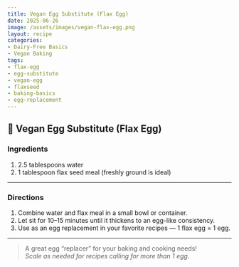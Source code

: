 ```yaml
---
title: Vegan Egg Substitute (Flax Egg)
date: 2025-06-26
image: /assets/images/vegan-flax-egg.png
layout: recipe
categories:
- Dairy-Free Basics
- Vegan Baking
tags:
- flax-egg
- egg-substitute
- vegan-egg
- flaxseed
- baking-basics
- egg-replacement
---
```


## 🥄 Vegan Egg Substitute (Flax Egg)


### Ingredients

1. 2.5 tablespoons water  
2. 1 tablespoon flax seed meal (freshly ground is ideal)  

---

### Directions

1. Combine water and flax meal in a small bowl or container.  
2. Let sit for 10–15 minutes until it thickens to an egg-like consistency.  
3. Use as an egg replacement in your favorite recipes — 1 flax egg = 1 egg.

---

> A great egg “replacer” for your baking and cooking needs!  
> *Scale as needed for recipes calling for more than 1 egg.*
